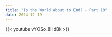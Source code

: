 ```yaml
---
title: "Is the World about to End? - Part 10"
date: 2024-12-19
---
```


{{< youtube vYOSo_8HdBk >}}
